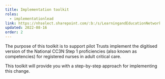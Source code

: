 ```yaml
---
title: Implementation toolkit
roles:
  - implementationlead
link: https://nhselect.sharepoint.com/:b:/s/LearningandEducationNetworks/DSP/EcZ0P70NUT5AjEnb-zFhHkoB5-I6LlHxnYhfRNYc2nGmtw
updated: 2022-08-16
order: 2
---
```

The purpose of this toolkit is to support pilot Trusts implement the digitised version of the National CC3N Step 1 proficiencies (also known as competencies) for registered nurses in adult critical care. 

This toolkit will provide you with a step-by-step approach for implementing this change.​